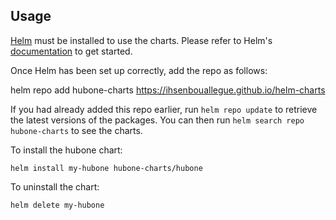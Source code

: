 ## Usage

[Helm](https://helm.sh) must be installed to use the charts. Please refer to
Helm's [documentation](https://helm.sh/docs) to get started.

Once Helm has been set up correctly, add the repo as follows:

  helm repo add hubone-charts https://ihsenbouallegue.github.io/helm-charts

If you had already added this repo earlier, run `helm repo update` to retrieve
the latest versions of the packages.  You can then run `helm search repo
hubone-charts` to see the charts.

To install the hubone chart:

    helm install my-hubone hubone-charts/hubone

To uninstall the chart:

    helm delete my-hubone